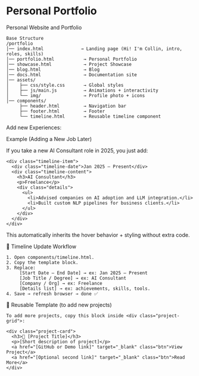 # Personal Portfolio
Personal Website and Portfolio

```
Base Structure
/portfolio
│── index.html              → Landing page (Hi! I'm Collin, intro, roles, skills)
│── portfolio.html           → Personal Portfolio
│── showcase.html            → Project Showcase
│── blog.html                → Blog
│── docs.html                → Documentation site
│── assets/
│    ├── css/style.css       → Global styles
│    ├── js/main.js          → Animations + interactivity
│    └── img/                → Profile photo + icons
│── components/
     ├── header.html         → Navigation bar
     ├── footer.html         → Footer
     └── timeline.html       → Reusable timeline component
```

Add new Experiences:

Example (Adding a New Job Later)

If you take a new AI Consultant role in 2025, you just add:
```
<div class="timeline-item">
  <div class="timeline-date">Jan 2025 – Present</div>
  <div class="timeline-content">
    <h3>AI Consultant</h3>
    <p>Freelance</p>
    <div class="details">
      <ul>
        <li>Advised companies on AI adoption and LLM integration.</li>
        <li>Built custom NLP pipelines for business clients.</li>
      </ul>
    </div>
  </div>
</div>
```

This automatically inherits the hover behavior + styling without extra code.

🔹 Timeline Update Workflow
```
1. Open components/timeline.html.
2. Copy the template block.
3. Replace:
     [Start Date – End Date] → ex: Jan 2025 – Present
     [Job Title / Degree] → ex: AI Consultant
     [Company / Org] → ex: Freelance
     [Details list] → ex: achievements, skills, tools.
4. Save → refresh browser → done ✅
```


🔹 Reusable Template (to add new projects)
```
To add more projects, copy this block inside <div class="project-grid">:

<div class="project-card">
  <h3>🚀 [Project Title]</h3>
  <p>[Short description of project]</p>
  <a href="[GitHub or Demo link]" target="_blank" class="btn">View Project</a>
  <a href="[Optional second link]" target="_blank" class="btn">Read More</a>
</div>
```
